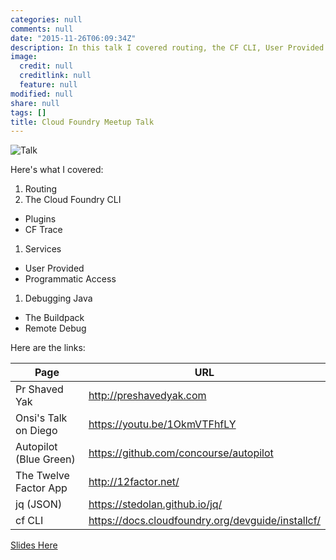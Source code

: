 ```yaml
---
categories: null
comments: null
date: "2015-11-26T06:09:34Z"
description: In this talk I covered routing, the CF CLI, User Provided Services (including programmatic access), and remote debugging with the Java Buildpack.
image:
  credit: null
  creditlink: null
  feature: null
modified: null
share: null
tags: []
title: Cloud Foundry Meetup Talk
---
```


![Talk](https://pbs.twimg.com/media/CUuavAAVEAALYGG.jpg)

Here's what I covered:

1. Routing
1. The Cloud Foundry CLI
  * Plugins
  * CF Trace
1. Services
  * User Provided
  * Programmatic Access
1. Debugging Java
  * The Buildpack
  * Remote Debug


Here are the links:

Page                   | URL
---                    | ---
Pr Shaved Yak          | <http://preshavedyak.com>
Onsi's Talk on Diego   | <https://youtu.be/1OkmVTFhfLY>
Autopilot (Blue Green) | <https://github.com/concourse/autopilot>
The Twelve Factor App  | <http://12factor.net/>
jq (JSON)              | <https://stedolan.github.io/jq/>
cf CLI                 | <https://docs.cloudfoundry.org/devguide/installcf/>


[ Slides Here ](/assets/talk.html)
